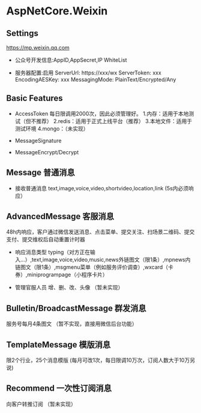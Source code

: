 # AspNetCore.Weixin

## Settings
https://mp.weixin.qq.com

- 公众号开发信息:AppID,AppSecret,IP WhiteList

- 服务器配置:启用
ServerUrl: https://xxx/wx
ServerToken: xxx
EncodingAESKey: xxx
MessagingMode: PlainText/Encrypted/Any

## Basic Features
- AccessToken
每日限调用2000次，因此必须管理好。
1.内存：适用于本地测试（但不推荐）
2.redis：适用于正式上线平台（推荐）
3.本地文件：适用于测试环境
4.mongo：（未实现）

- MessageSignature
- MessageEncrypt/Decrypt

## Message 普通消息
- 接收普通消息
text,image,voice,video,shortvideo,location,link
(5s内必须响应）

## AdvancedMessage 客服消息
48h内响应，客户通过微信发送消息、点击菜单、提交关注、扫场景二维码、提交支付、提交维权后自动重置计时器

- 响应消息类型
typing（对方正在输入...）,text,image,voice,video,music,news外链图文（限1条）,mpnews内链图文（限1条）,msgmenu菜单（例如服务评价调查）,wxcard（卡券）,miniprogrampage（小程序卡片）

- 管理官服人员
增、删、改、头像
（暂未实现）

## Bulletin/BroadcastMessage 群发消息
服务号每月4条图文
（暂不实现，直接用微信后台功能）

## TemplateMessage 模版消息
限2个行业，25个消息模版
(每月可改1次，每日限调10万次，订阅人数大于10万另说)

## Recommend 一次性订阅消息
向客户转推订阅
（暂未实现）

